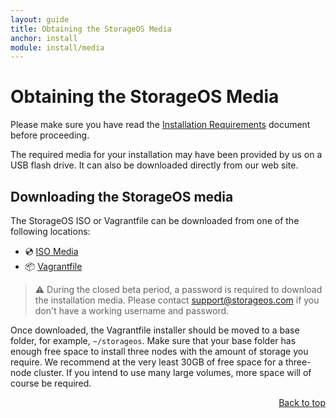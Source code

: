 ```yaml
---
layout: guide
title: Obtaining the StorageOS Media
anchor: install
module: install/media
---
```


# <a name="top"></a> Obtaining the StorageOS Media
Please make sure you have read the [Installation Requirements](deployment.html) document before proceeding.

The required media for your installation may have been provided by us on a USB flash drive. It can also be downloaded directly from our web site.

## <a name="Downloading"></a> Downloading the StorageOS media
The StorageOS ISO or Vagrantfile can be downloaded from one of the following locations:

  * &#x1F4BF; [ISO Media](https://downloads.storageos.com/images/storageos-ubuntu-16.04-amd64.iso)
  * &#x1F4E6; [Vagrantfile](./Vagrantfile)

>**&#x26A0;** During the closed beta period, a password is required to download the installation media.  Please contact [support@storageos.com](mailto:support@storageos.com) if you don't have a working username and password.

Once downloaded, the Vagrantfile installer should be moved to a base folder, for example, `~/storageos`. Make sure that your base folder
has enough free space to install three nodes with the amount of storage you require. We recommend at the very least 30GB of free space
for a three-node cluster. If you intend to use many large volumes, more space will of course be required.

<div style="text-align: right"> <a href="#top"> Back to top </a> </div>
